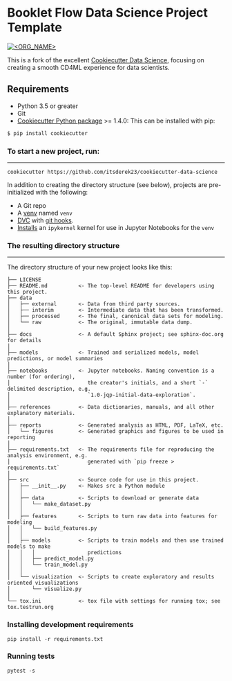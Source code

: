 # Booklet Flow Data Science Project Template

[![<ORG_NAME>](https://circleci.com/github/itsderek23/cookiecutter-data-science.svg?style=svg)](https://app.circleci.com/pipelines/github/itsderek23/cookiecutter-data-science?branch=master)

This is a fork of the excellent [Cookiecutter Data Science](https://github.com/drivendata/cookiecutter-data-science), focusing on creating a smooth CD4ML experience for data scientists.

## Requirements

 - Python 3.5 or greater
 - Git
 - [Cookiecutter Python package](http://cookiecutter.readthedocs.org/en/latest/installation.html) >= 1.4.0: This can be installed with pip:

``` bash
$ pip install cookiecutter
```

### To start a new project, run:
------------

    cookiecutter https://github.com/itsderek23/cookiecutter-data-science

In addition to creating the directory structure (see below), projects are pre-initialized with the following:

* A Git repo
* A [venv](https://docs.python.org/3/library/venv.html) named `venv`
* [DVC](https://dvc.org/) with [git hooks](https://dvc.org/doc/command-reference/install).
* [Installs](https://anbasile.github.io/posts/2017-06-25-jupyter-venv/) an `ipykernel` kernel for use in Jupyter Notebooks for the `venv`

### The resulting directory structure
------------

The directory structure of your new project looks like this:

```
├── LICENSE
├── README.md          <- The top-level README for developers using this project.
├── data
│   ├── external       <- Data from third party sources.
│   ├── interim        <- Intermediate data that has been transformed.
│   ├── processed      <- The final, canonical data sets for modeling.
│   └── raw            <- The original, immutable data dump.
│
├── docs               <- A default Sphinx project; see sphinx-doc.org for details
│
├── models             <- Trained and serialized models, model predictions, or model summaries
│
├── notebooks          <- Jupyter notebooks. Naming convention is a number (for ordering),
│                         the creator's initials, and a short `-` delimited description, e.g.
│                         `1.0-jqp-initial-data-exploration`.
│
├── references         <- Data dictionaries, manuals, and all other explanatory materials.
│
├── reports            <- Generated analysis as HTML, PDF, LaTeX, etc.
│   └── figures        <- Generated graphics and figures to be used in reporting
│
├── requirements.txt   <- The requirements file for reproducing the analysis environment, e.g.
│                         generated with `pip freeze > requirements.txt`
│
├── src                <- Source code for use in this project.
│   ├── __init__.py    <- Makes src a Python module
│   │
│   ├── data           <- Scripts to download or generate data
│   │   └── make_dataset.py
│   │
│   ├── features       <- Scripts to turn raw data into features for modeling
│   │   └── build_features.py
│   │
│   ├── models         <- Scripts to train models and then use trained models to make
│   │   │                 predictions
│   │   ├── predict_model.py
│   │   └── train_model.py
│   │
│   └── visualization  <- Scripts to create exploratory and results oriented visualizations
│       └── visualize.py
│
└── tox.ini            <- tox file with settings for running tox; see tox.testrun.org
```

### Installing development requirements

    pip install -r requirements.txt

### Running tests

    pytest -s
